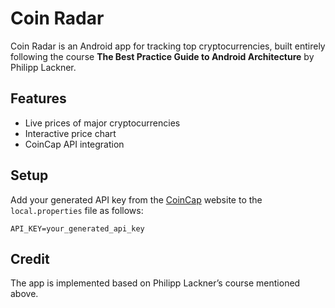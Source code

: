# Coin Radar

Coin Radar is an Android app for tracking top cryptocurrencies, built entirely following the course **The Best Practice Guide to Android Architecture** by Philipp Lackner.

## Features
- Live prices of major cryptocurrencies
- Interactive price chart
- CoinCap API integration

## Setup
Add your generated API key from the [CoinCap](https://pro.coincap.io/dashboard) website to the `local.properties` file as follows:

```
API_KEY=your_generated_api_key
```

## Credit
The app is implemented based on Philipp Lackner’s course mentioned above.
